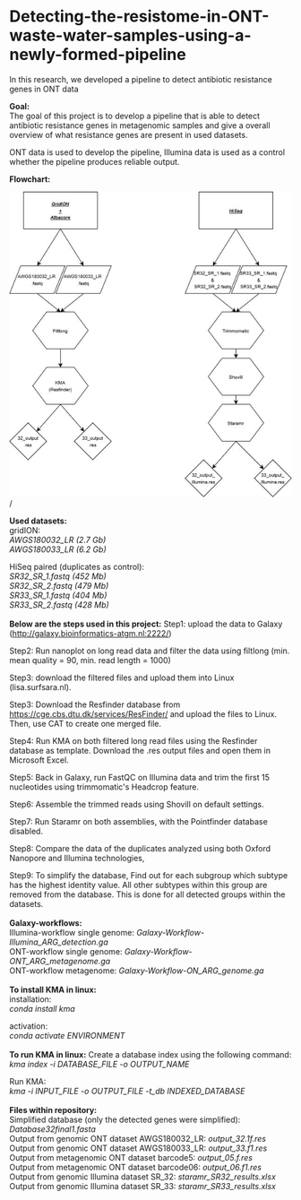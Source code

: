 # Detecting-the-resistome-in-ONT-waste-water-samples-using-a-newly-formed-pipeline
In this research, we developed a pipeline to detect antibiotic resistance genes in ONT data

**Goal:**\
The goal of this project is to develop a pipeline that is able to detect antibiotic resistance genes in metagenomic samples and give a overall overview of what resistance genes are present in used datasets.

ONT data is used to develop the pipeline, Illumina data is used as a control whether the pipeline produces reliable output.

**Flowchart:**

![](images/flowchart%20end.jpg)/


**Used datasets:**\
gridION:\
*AWGS180032_LR (2.7 Gb)*\
*AWGS180033_LR (6.2 Gb)*

HiSeq paired (duplicates as control):\
*SR32_SR_1.fastq (452 Mb)*\
*SR32_SR_2.fastq (479 Mb)*\
*SR33_SR_1.fastq (404 Mb)*\
*SR33_SR_2.fastq (428 Mb)*\
\
**Below are the steps used in this project:**
Step1:
upload the data to Galaxy (http://galaxy.bioinformatics-atgm.nl:2222/)

Step2:
Run nanoplot on long read data and filter the data using filtlong (min. mean quality = 90, min. read length = 1000)

Step3:
download the filtered files and upload them into Linux (lisa.surfsara.nl).

Step3:
Download the Resfinder database from https://cge.cbs.dtu.dk/services/ResFinder/ and upload the files to Linux. Then, use CAT to create one merged file.

Step4:
Run KMA on both filtered long read files using the Resfinder database as template. Download the .res output files and open them in Microsoft Excel.

Step5:
Back in Galaxy, run FastQC on Illumina data and trim the first 15 nucleotides using trimmomatic's Headcrop feature.

Step6:
Assemble the trimmed reads using Shovill on default settings.

Step7:
Run Staramr on both assemblies, with the Pointfinder database disabled.

Step8:
Compare the data of the duplicates analyzed using both Oxford Nanopore and Illumina technologies,

Step9:
To simplify the database, Find out for each subgroup which subtype has the highest identity value. All other subtypes within this group are removed from the database. This is done for all detected groups within the datasets.\
\
**Galaxy-workflows:**\
Illumina-workflow single genome: *Galaxy-Workflow-Illumina_ARG_detection.ga*\
ONT-workflow single genome: *Galaxy-Workflow-ONT_ARG_metagenome.ga*\
ONT-workflow metagenome: *Galaxy-Workflow-ON_ARG_genome.ga*\
\
**To install KMA in linux:**\
installation:\
*conda install kma*

activation:\
*conda activate ENVIRONMENT*\
\
**To run KMA in linux:**
Create a database index using the following command:\
*kma index -i DATABASE_FILE -o OUTPUT_NAME*

Run KMA:\
*kma -i INPUT_FILE -o OUTPUT_FILE -t_db INDEXED_DATABASE*\
\
**Files within repository:**\
Simplified database (only the detected genes were simplified): *Database32final1.fasta*\
Output from genomic ONT dataset AWGS180032_LR: *output_32.1f.res*\
Output from genomic ONT dataset AWGS180033_LR: *output_33.f1.res*\
Output from metagenomic ONT dataset barcode5: *output_05.f.res*\
Output from metagenomic ONT dataset barcode06: *output_06.f1.res*\
Output from genomic Illumina dataset SR_32: *staramr_SR32_results.xlsx*\
Output from genomic Illumina dataset SR_33: *staramr_SR33_results.xlsx*
